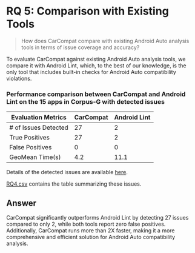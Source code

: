 # RQ 5: Comparison with Existing Tools

> How does CarCompat compare with existing Android Auto analysis tools in terms of issue coverage and accuracy?

To evaluate CarCompat against existing Android Auto analysis tools, we compare it with Android Lint, which, to the best of our knowledge, is the only tool that includes built-in checks for Android Auto compatibility violations. 

### Performance comparison between CarCompat and Android Lint on the 15 apps in Corpus-G with detected issues

| Evaluation Metrics  | CarCompat | Android Lint |
|---|---|---|
| \# of Issues Detected  | 27 | 2 |
|  True Positives | 27 | 2 |
|  False Positives | 0 | 0 |
|  GeoMean Time(s) | 4.2 | 11.1 |

Details of the detected issues are available [here](https://anonymous.4open.science/r/carcompat-0503/RQs/RQ4/RQ4%20-%20Detailed%20Issues%20Report/).

[RQ4.csv](https://anonymous.4open.science/r/carcompat-0503/RQs/RQ4/RQ4.csv) contains the table summarizing these issues.

## Answer

CarCompat significantly outperforms Android Lint by detecting 27 issues compared to only 2, while both tools report zero false positives. Additionally, CarCompat runs more than 2X faster, making it a more comprehensive and efficient solution for Android Auto compatibility analysis.
